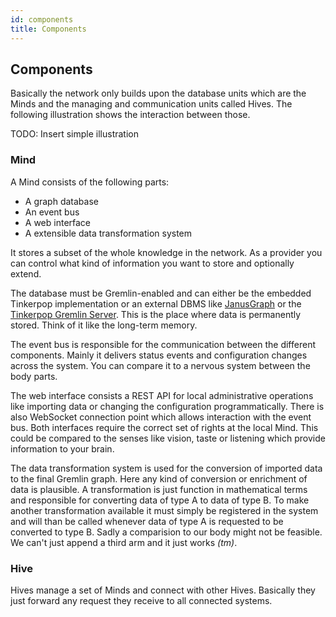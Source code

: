 ```yaml
---
id: components
title: Components
---
```


## Components

Basically the network only builds upon the database units which are the Minds and the managing and
communication units called Hives. The following illustration shows the interaction between those. 

TODO: Insert simple illustration

### Mind

A Mind consists of the following parts:
* A graph database
* An event bus 
* A web interface
* A extensible data transformation system

It stores a subset of the whole knowledge in the network. As a provider you can control what kind of 
information you want to store and optionally extend.

The database must be Gremlin-enabled and can either be the embedded Tinkerpop implementation or 
an external DBMS like [JanusGraph](https://janusgraph.org/) or 
the [Tinkerpop Gremlin Server](http://tinkerpop.apache.org/). This is the place 
where data is permanently stored. Think of it like the long-term memory.

The event bus is responsible for the communication between the different components. Mainly it delivers
status events and configuration changes across the system. You can compare it to a nervous system between
the body parts.

The web interface consists a REST API for local administrative operations like importing data or changing
the configuration programmatically. There is also WebSocket connection point which allows interaction
with the event bus. Both interfaces require the correct set of rights at the local Mind. This could be
compared to the senses like vision, taste or listening which provide information to your brain.

The data transformation system is used for the conversion of imported data to the final Gremlin graph.
Here any kind of conversion or enrichment of data is plausible. A transformation is just function in 
mathematical terms and responsible for converting data of type A to data of type B. 
To make another transformation available it must simply be registered in the system and will than be
called whenever data of type A is requested to be converted to type B. Sadly a comparision to our body
might not be feasible. We can't just append a third arm and it just works _(tm)_.

### Hive

Hives manage a set of Minds and connect with other Hives. Basically they just forward any request 
they receive to all connected systems.

